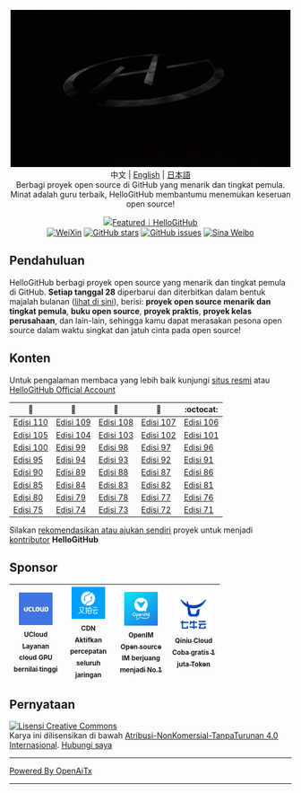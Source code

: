 <p align="center">
  <img src="https://raw.githubusercontent.com/521xueweihan/img_logo/master/logo/readme.gif"/>
  <br>中文 | <a href="README_en.md">English</a> | <a href="README_ja.md">日本語</a>
  <br>Berbagi proyek open source di GitHub yang menarik dan tingkat pemula.
  <br>Minat adalah guru terbaik, HelloGitHub membantumu menemukan keseruan open source!
</p>

<p align="center">
  <a href="https://hellogithub.com/repository/d4aae58ddbf34f0799bf3e8f965e0d70" target="_blank"><img src="https://abroad.hellogithub.com/v1/widgets/recommend.svg?rid=d4aae58ddbf34f0799bf3e8f965e0d70&claim_uid=8MKvZoxaWt" alt="Featured｜HelloGitHub" style="width: 250px; height: 54px;" width="250" height="54" /></a><br>
  <a href="https://raw.githubusercontent.com/521xueweihan/img_logo/master/logo/weixin.png"><img src="https://img.shields.io/badge/Talk-%E5%BE%AE%E4%BF%A1%E7%BE%A4-brightgreen.svg?style=popout-square" alt="WeiXin"></a>
  <a href="https://github.com/521xueweihan/HelloGitHub/stargazers"><img src="https://img.shields.io/github/stars/521xueweihan/HelloGitHub.svg?style=popout-square" alt="GitHub stars"></a>
  <a href="https://github.com/521xueweihan/HelloGitHub/issues"><img src="https://img.shields.io/github/issues/521xueweihan/HelloGitHub.svg?style=popout-square" alt="GitHub issues"></a>
    <a href="https://weibo.com/hellogithub"><img src="https://img.shields.io/badge/%E6%96%B0%E6%B5%AA-Weibo-red.svg?style=popout-square" alt="Sina Weibo"></a>
</p>

## Pendahuluan

HelloGitHub berbagi proyek open source yang menarik dan tingkat pemula di GitHub. **Setiap tanggal 28** diperbarui dan diterbitkan dalam bentuk majalah bulanan ([lihat di sini](https://mp.weixin.qq.com/mp/appmsgalbum?__biz=MzA5MzYyNzQ0MQ==&action=getalbum&album_id=1331197538447310849#wechat_redirect)), berisi: **proyek open source menarik dan tingkat pemula**, **buku open source**, **proyek praktis**, **proyek kelas perusahaan**, dan lain-lain, sehingga kamu dapat merasakan pesona open source dalam waktu singkat dan jatuh cinta pada open source!

## Konten
Untuk pengalaman membaca yang lebih baik kunjungi [situs resmi](https://hellogithub.com/) atau [HelloGitHub Official Account](https://cdn.jsdelivr.net/gh/521xueweihan/img_logo@main/logo/weixin.png)

| :card_index: | :jack_o_lantern: | :beer: | :fish_cake: | :octocat: |
| ------- | ----- | ------------ | ------ | --------- |
| [Edisi 110](/content/HelloGitHub110.md) | [Edisi 109](/content/HelloGitHub109.md) | [Edisi 108](/content/HelloGitHub108.md) | [Edisi 107](/content/HelloGitHub107.md) | [Edisi 106](/content/HelloGitHub106.md) |
| [Edisi 105](/content/HelloGitHub105.md) | [Edisi 104](/content/HelloGitHub104.md) | [Edisi 103](/content/HelloGitHub103.md) | [Edisi 102](/content/HelloGitHub102.md) | [Edisi 101](/content/HelloGitHub101.md) |
| [Edisi 100](/content/HelloGitHub100.md) | [Edisi 99](/content/HelloGitHub99.md) | [Edisi 98](/content/HelloGitHub98.md) | [Edisi 97](/content/HelloGitHub97.md) | [Edisi 96](/content/HelloGitHub96.md) |
| [Edisi 95](/content/HelloGitHub95.md) | [Edisi 94](/content/HelloGitHub94.md) | [Edisi 93](/content/HelloGitHub93.md) | [Edisi 92](/content/HelloGitHub92.md) | [Edisi 91](/content/HelloGitHub91.md) |
| [Edisi 90](/content/HelloGitHub90.md) | [Edisi 89](/content/HelloGitHub89.md) | [Edisi 88](/content/HelloGitHub88.md) | [Edisi 87](/content/HelloGitHub87.md) | [Edisi 86](/content/HelloGitHub86.md) |
| [Edisi 85](/content/HelloGitHub85.md) | [Edisi 84](/content/HelloGitHub84.md) | [Edisi 83](/content/HelloGitHub83.md) | [Edisi 82](/content/HelloGitHub82.md) | [Edisi 81](/content/HelloGitHub81.md) |
| [Edisi 80](/content/HelloGitHub80.md) | [Edisi 79](/content/HelloGitHub79.md) | [Edisi 78](/content/HelloGitHub78.md) | [Edisi 77](/content/HelloGitHub77.md) | [Edisi 76](/content/HelloGitHub76.md) |
| [Edisi 75](/content/HelloGitHub75.md) | [Edisi 74](/content/HelloGitHub74.md) | [Edisi 73](/content/HelloGitHub73.md) | [Edisi 72](/content/HelloGitHub72.md) | [Edisi 71](/content/HelloGitHub71.md) |


Silakan [rekomendasikan atau ajukan sendiri](https://hellogithub.com/periodical) proyek untuk menjadi [kontributor](https://github.com/521xueweihan/HelloGitHub/blob/master/content/contributors.md) **HelloGitHub**

## Sponsor


<table>
  <thead>
    <tr>
      <th align="center" style="width: 80px;">
        <a href="https://www.compshare.cn/?utm_term=logo&utm_campaign=hellogithub&utm_source=otherdsp&utm_medium=display&ytag=logo_hellogithub_otherdsp_display">          <img src="https://raw.githubusercontent.com/521xueweihan/img_logo/master/logo/ucloud.png" width="60px"><br>
          <sub>UCloud</sub><br>
          <sub>Layanan cloud GPU bernilai tinggi</sub>
        </a>
      </th>
      <th align="center" style="width: 80px;">
        <a href="https://www.upyun.com/?from=hellogithub">
          <img src="https://raw.githubusercontent.com/521xueweihan/img_logo/master/logo/upyun.png" width="60px"><br>
          <sub>CDN</sub><br>
          <sub>Aktifkan percepatan seluruh jaringan</sub>
        </a>
      </th>
      <th align="center" style="width: 80px;">
        <a href="https://github.com/OpenIMSDK/Open-IM-Server">
          <img src="https://raw.githubusercontent.com/521xueweihan/img_logo/master/logo/im.png" width="60px"><br>
          <sub>OpenIM</sub><br>
          <sub>Open source IM berjuang menjadi No.1</sub>
        </a>
      </th>
      <th align="center" style="width: 80px;">
        <a href="https://www.qiniu.com/?utm_source=hello">
          <img src="https://raw.githubusercontent.com/521xueweihan/img_logo/master/logo/qiniu.jpg" width="60px"><br>
          <sub>Qiniu Cloud</sub><br>
          <sub>Coba gratis 1 juta Token</sub>
        </a>
      </th>
    </tr>
  </thead>
</table>


## Pernyataan

<a rel="license" href="https://creativecommons.org/licenses/by-nc-nd/4.0/deed.zh"><img alt="Lisensi Creative Commons" style="border-width: 0" src="https://licensebuttons.net/l/by-nc-nd/4.0/88x31.png"></a><br>Karya ini dilisensikan di bawah <a rel="license" href="https://creativecommons.org/licenses/by-nc-nd/4.0/deed.zh">Atribusi-NonKomersial-TanpaTurunan 4.0 Internasional</a>. <a href="mailto:595666367@qq.com">Hubungi saya</a>


---


[Powered By OpenAiTx](https://github.com/OpenAiTx/OpenAiTx)


---